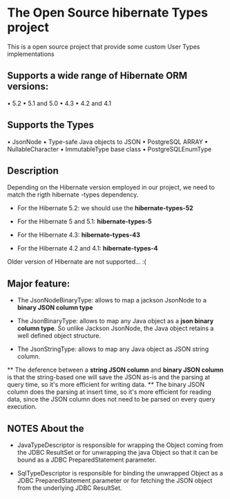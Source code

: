 # The Open Source hibernate Types project

This is a open source project that provide some custom User Types implementations

## Supports a wide range of Hibernate ORM versions:
• 5.2
• 5.1 and 5.0 • 4.3
• 4.2 and 4.1

## Supports the Types
• JsonNode
• Type-safe Java objects to JSON
• PostgreSQL ARRAY
• NullableCharacter
• ImmutableType base class
• PostgreSQLEnumType


## Description

Depending on the Hibernate version employed in our project, we need to match the rigth hibernate -types dependency.


* For the Hibernate 5.2: we should use the **hibernate-types-52**

* For the Hibernate 5 and 5.1: **hibernate-types-5**   

* For the Hibernate 4.3: **hibernate-types-43**   

* For the Hibernate 4.2 and 4.1: **hibernate-types-4** 

Older version of Hibernate are not supported... :(


## Major feature:

* The JsonNodeBinaryType: allows to map a jackson JsonNode to a **binary JSON column type**

* The JsonBinaryType: allows to map any Java object as a **json binary column type**. So unlike Jackson JsonNode, the Java object retains a well defined object structure.

* The JsonStringType: allows to map any Java object as JSON string column. 


** The deference between a **string JSON column** and **binary JSON column** is that the string-based one will save the JSON as-is and the parsing at query time, so it's more efficient for writing data. 
** The binary JSON column does the parsing at insert time, so it's more efficient for reading data, since the JSON column does not need to be parsed on every query execution.



## NOTES About the 

* JavaTypeDescriptor is responsible for wrapping the Object coming from the JDBC ResultSet or for unwrapping the java Object so that it can be bound as a JDBC PreparedStatement parameter.

* SqlTypeDescriptor is responsible for binding the unwrapped Object as a JDBC PreparedStatement parameter or for fetching the JSON object from the underlying JDBC ResultSet.


